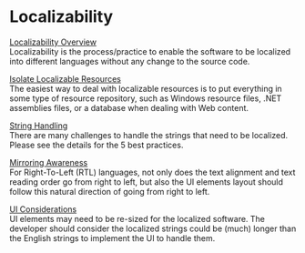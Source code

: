 

# Localizability

[Localizability Overview](overview.md)  
Localizability is the process/practice to enable the software to be localized into different languages without any change to the source code.

[Isolate Localizable Resources](isolate-localizable-resources.md)  
The easiest way to deal with localizable resources is to put everything in some type of resource repository, such as Windows resource files, .NET assemblies files, or a database when dealing with Web content.

[String Handling](string-handling.md)  
There are many challenges to handle the strings that need to be localized. Please see the details for the 5 best practices.

[Mirroring Awareness](mirroring-awareness.md)  
For Right-To-Left (RTL) languages, not only does the text alignment and text reading order go from right to left, but also the UI elements layout should follow this natural direction of going from right to left.

[UI Considerations](ui-considerations.md)  
UI elements may need to be re-sized for the localized software. The developer should consider the localized strings could be (much) longer than the English strings to implement the UI to handle them.


